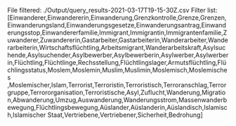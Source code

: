 File filtered: ./Output/query_results-2021-03-17T19-15-30Z.csv
Filter list: [Einwanderer,Einwandererin,Einwanderung,Grenzkontrolle,Grenze,Grenzen,Einwanderungsland,Einwanderungsgesetze,Einwanderungsantrag,Einwanderungsstop,Einwandererfamilie,Immigrant,Immigrantin,Immigrantenfamilie,Zuwanderer,Zuwandererin,Gastarbeiter,Gastarbeiterin,Wanderarbeiter,Wanderarbeiterin,Wirtschaftsflüchtling,Arbeitsmigrant,Wanderarbeitskraft,Asylsuchende,Asylsuchender,Asylbewerber,Asylbewerberin,Asylwerber,Asylwerberin,Flüchtling,Flüchtlinge,Rechsstellung,Flüchtlingslager,Armutsflüchtling,Flüchlingsstatus,Moslem,Moslemin,Muslim,Muslimin,Moslemisch,Moslemisches ,Moslemischer,Islam,Terrorist,Terroristin,Terroristisch,Terroranschlag,Terrorgruppe,Terrororganisation,Terroristische,Asyl,Zuflucht,Wanderung,Migration,Abwanderung,Umzug,Auswanderung,Wanderungsstrom,Massenwanderbewegung,Flüchtlingsbewegung,Aüslander,Aüslanderin,Aüslandisch,Islamisch,Islamischer Staat,Vertriebene,Vertriebener,Sicherheit,Bedrohung]

